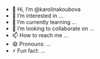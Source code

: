 - 👋 Hi, I’m @karolinakoubova
- 👀 I’m interested in ...
- 🌱 I’m currently learning ...
- 💞️ I’m looking to collaborate on ...
- 📫 How to reach me ...
- 😄 Pronouns: ...
- ⚡ Fun fact: ...

<!---
karolinakoubova/karolinakoubova is a ✨ special ✨ repository because its `README.md` (this file) appears on your GitHub profile.
You can click the Preview link to take a look at your changes.
--->
